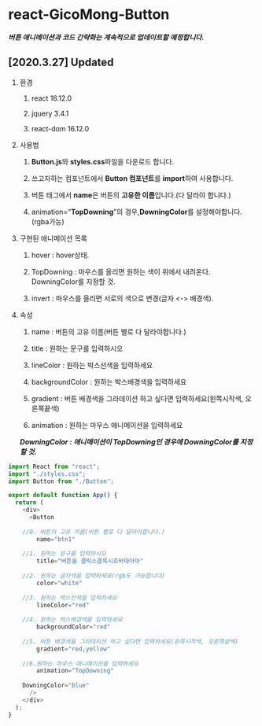 # react-GicoMong-Button
***버튼 애니메이션과 코드 간략화는 계속적으로 업데이트할 예정합니다.***



## [2020.3.27] Updated


1. 환경
 
	1. react 16.12.0
 
 	2. jquery 3.4.1
 
	3. react-dom 16.12.0



2. 사용법
	1. **Button.js**와 **styles.css**파일을 다운로드 합니다.
	
	2. 쓰고자하는 컴포넌트에서 **Button 컴포넌트**를 **import**하여 사용합니다.
	
	3. 버튼 태그에서 **name**은 버튼의 **고유한 이름**입니다.(다 달라야 합니다.)
	
	4. animation="**TopDowning**"의 경우,**DowningColor**를 설정해야합니다.(rgba가능)
	
	

3. 구현된 애니메이션 목록
	1. hover : hover상태.
	
	2. TopDowning : 마우스를 올리면 원하는 색이 위에서 내려온다. DowningColor를 지정할 것.
	
	3. invert : 마우스를 올리면 서로의 색으로 변경(글자 <-> 배경색).
	
	
4. 속성
	1. name : 버튼의 고유 이름(버튼 별로 다 달라야합니다.)
	
	2. title : 원하는 문구를 입력하시오
	
	3. lineColor : 원하는 박스선색을 입력하세요
	
	4. backgroundColor : 원하는 박스배경색을 입력하세요
	
	5. gradient : 버튼 배경색을 그라데이션 하고 싶다면 입력하세요(왼쪽시작색, 오른쪽끝색)
	
	6. animation : 원하는 마우스 애니메이션을 입력하세요
	
	***DowningColor : 애니메이션이 TopDowning인 경우에 DowningColor를 지정할 것.***



```javascript
import React from "react";
import "./styles.css";
import Button from "./Button";

export default function App() {
  return (
    <div>
      <Button
				
	//0. 버튼의 고유 이름(버튼 별로 다 달라야합니다.)
        name="btn1"
				
	//1. 원하는 문구를 입력하시오
        title="버튼을 클릭스클륵시흐바아아아"
        
	//2. 원하는 글자색을 입력하세요(rgb도 가능합니다)
        color="white"
        
 	//3. 원하는 박스선색을 입력하세요
        lineColor="red"
        
 	//4. 원하는 박스배경색을 입력하세요
        backgroundColor="red"
        
	//5. 버튼 배경색을 그라데이션 하고 싶다면 입력하세요(왼쪽시작색, 오른쪽끝색)
        gradient="red,yellow"
        
	//6.원하는 마우스 애니메이션을 입력하세요
        animation="TopDowning"
        
	DowningColor="blue"   
      />
    </div>
  );
}
```
	
